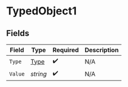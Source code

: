 # TypedObject1


## Fields

| Field                               | Type                                | Required                            | Description                         |
| ----------------------------------- | ----------------------------------- | ----------------------------------- | ----------------------------------- |
| `Type`                              | [Type](../../models/shared/Type.md) | :heavy_check_mark:                  | N/A                                 |
| `Value`                             | *string*                            | :heavy_check_mark:                  | N/A                                 |